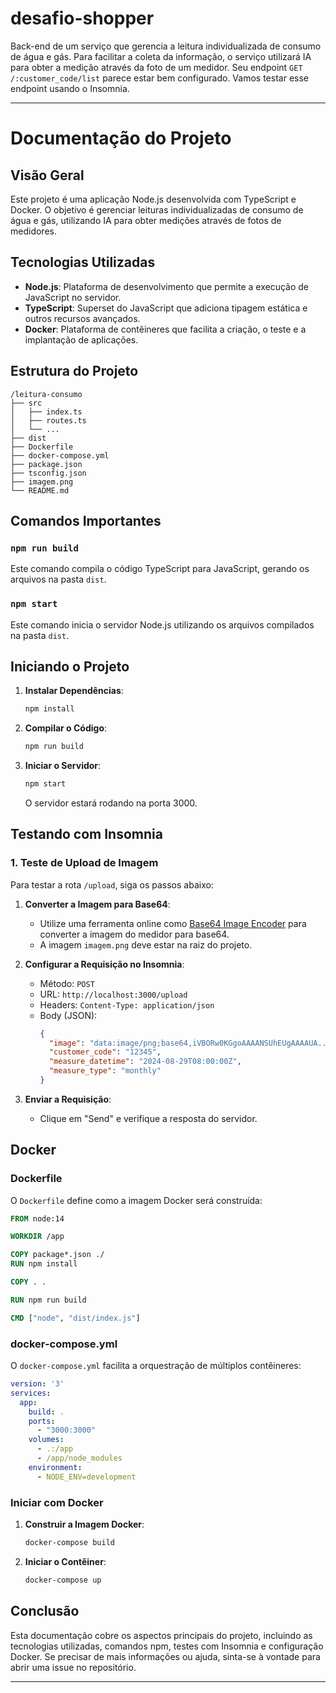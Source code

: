 # desafio-shopper
Back-end de um serviço que gerencia a leitura individualizada de consumo de água e gás. Para facilitar a coleta da informação, o serviço utilizará IA para obter a medição através da foto de um medidor.
Seu endpoint `GET /:customer_code/list` parece estar bem configurado. Vamos testar esse endpoint usando o Insomnia.

---

# Documentação do Projeto

## Visão Geral
Este projeto é uma aplicação Node.js desenvolvida com TypeScript e Docker. O objetivo é gerenciar leituras individualizadas de consumo de água e gás, utilizando IA para obter medições através de fotos de medidores.

## Tecnologias Utilizadas
- **Node.js**: Plataforma de desenvolvimento que permite a execução de JavaScript no servidor.
- **TypeScript**: Superset do JavaScript que adiciona tipagem estática e outros recursos avançados.
- **Docker**: Plataforma de contêineres que facilita a criação, o teste e a implantação de aplicações.

## Estrutura do Projeto
```
/leitura-consumo
├── src
│   ├── index.ts
│   ├── routes.ts
│   └── ...
├── dist
├── Dockerfile
├── docker-compose.yml
├── package.json
├── tsconfig.json
├── imagem.png
└── README.md
```

## Comandos Importantes
### `npm run build`
Este comando compila o código TypeScript para JavaScript, gerando os arquivos na pasta `dist`.

### `npm start`
Este comando inicia o servidor Node.js utilizando os arquivos compilados na pasta `dist`.

## Iniciando o Projeto
1. **Instalar Dependências**:
   ```bash
   npm install
   ```

2. **Compilar o Código**:
   ```bash
   npm run build
   ```

3. **Iniciar o Servidor**:
   ```bash
   npm start
   ```
   O servidor estará rodando na porta 3000.

## Testando com Insomnia
### 1. Teste de Upload de Imagem
Para testar a rota `/upload`, siga os passos abaixo:

1. **Converter a Imagem para Base64**:
   - Utilize uma ferramenta online como [Base64 Image Encoder](https://www.base64-image.de/) para converter a imagem do medidor para base64.
   - A imagem `imagem.png` deve estar na raiz do projeto.

2. **Configurar a Requisição no Insomnia**:
   - Método: `POST`
   - URL: `http://localhost:3000/upload`
   - Headers: `Content-Type: application/json`
   - Body (JSON):
     ```json
     {
       "image": "data:image/png;base64,iVBORw0KGgoAAAANSUhEUgAAAAUA...",
       "customer_code": "12345",
       "measure_datetime": "2024-08-29T08:00:00Z",
       "measure_type": "monthly"
     }
     ```

3. **Enviar a Requisição**:
   - Clique em "Send" e verifique a resposta do servidor.

## Docker
### Dockerfile
O `Dockerfile` define como a imagem Docker será construída:
```dockerfile
FROM node:14

WORKDIR /app

COPY package*.json ./
RUN npm install

COPY . .

RUN npm run build

CMD ["node", "dist/index.js"]
```

### docker-compose.yml
O `docker-compose.yml` facilita a orquestração de múltiplos contêineres:
```yaml
version: '3'
services:
  app:
    build: .
    ports:
      - "3000:3000"
    volumes:
      - .:/app
      - /app/node_modules
    environment:
      - NODE_ENV=development
```

### Iniciar com Docker
1. **Construir a Imagem Docker**:
   ```bash
   docker-compose build
   ```

2. **Iniciar o Contêiner**:
   ```bash
   docker-compose up
   ```

## Conclusão
Esta documentação cobre os aspectos principais do projeto, incluindo as tecnologias utilizadas, comandos npm, testes com Insomnia e configuração Docker. Se precisar de mais informações ou ajuda, sinta-se à vontade para abrir uma issue no repositório.

---
